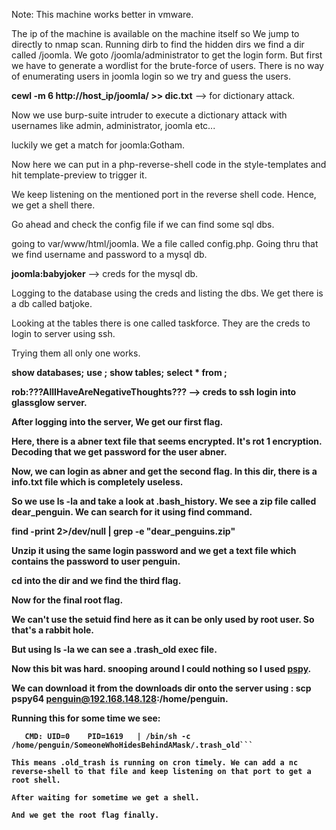 Note: This machine works better in vmware.

The ip of the machine is available on the machine itself so We jump to directly to nmap scan.
Running dirb to find the hidden dirs we find a dir called /joomla.
We goto /joomla/administrator to get the login form.
But first we have to generate a wordlist for the brute-force of users.
There is no way of enumerating users in joomla login so we try and guess the users.

__cewl -m 6 http://host_ip/joomla/ >> dic.txt__ --> for dictionary attack.

Now we use burp-suite intruder to execute a dictionary attack with usernames like admin, administrator, joomla etc...

luckily we get a match for joomla:Gotham.

Now here we can put in a php-reverse-shell code in the style-templates and hit template-preview to trigger it.

We keep listening on the mentioned port in the reverse shell code. Hence, we get a shell there.

Go ahead and check the config file if we can find some sql dbs.

going to var/www/html/joomla. We a file called config.php. Going thru that we find username and password to a mysql db.

__joomla:babyjoker__ --> creds for the mysql db.

Logging to the database using the creds and listing the dbs. We get there is a db called batjoke.

Looking at the tables there is one called taskforce. They are the creds to login to server using ssh.

Trying them all only one works.

__show databases;__
__use <database>;__
__show tables;__
__select * from <table>;__

__rob:???AllIHaveAreNegativeThoughts???__ --> creds to ssh login into glassglow server.

After logging into the server, We get our first flag.

Here, there is a abner text file that seems encrypted. It's rot 1 encryption. Decoding that we get password for the user abner.

Now, we can login as abner and get the second flag. In this dir, there is a info.txt file which is completely useless.

So we use ls -la and take a look at .bash_history. We see a zip file called dear_penguin. We can search for it using find command.

__find -print 2>/dev/null | grep -e "dear_penguins.zip"__ 

Unzip it using the same login password and we get a text file which contains the password to user penguin.

cd into the dir and we find the third flag.

Now for the final root flag.

We can't use the setuid find here as it can be only used by root user. So that's a rabbit hole.

But using ls -la we can see a .trash_old exec file.

Now this bit was hard. snooping around I could nothing so I used [pspy](https://github.com/DominicBreuker/pspy).

We can download it from the downloads dir onto the server using : __scp pspy64 penguin@192.168.148.128:/home/penguin__.

Running this for some time we see:

```CMD: UID=0    PID=1618   | /usr/sbin/CRON -f 
   CMD: UID=0    PID=1619   | /bin/sh -c /home/penguin/SomeoneWhoHidesBehindAMask/.trash_old```

This means .old_trash is running on cron timely. We can add a nc reverse-shell to that file and keep listening on that port to get a root shell.

After waiting for sometime we get a shell.

And we get the root flag finally.
